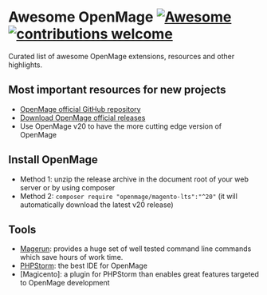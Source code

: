 # Awesome OpenMage [![Awesome](https://awesome.re/badge-flat2.svg)](https://awesome.re) [![contributions welcome](https://img.shields.io/badge/contributions-welcome-brightgreen.svg?style=flat)](https://github.com/fballiano/awesome-openmage/issues)
Curated list of awesome OpenMage extensions, resources and other highlights.

## Most important resources for new projects
- [OpenMage official GitHub repository](https://github.com/OpenMage/magento-lts)
- [Download OpenMage official releases](https://github.com/OpenMage/magento-lts/releases)
- Use OpenMage v20 to have the more cutting edge version of OpenMage

## Install OpenMage
- Method 1: unzip the release archive in the document root of your web server or by using composer
- Method 2: `composer require "openmage/magento-lts":"^20"` (it will automatically download the latest v20 release)

## Tools
- [Magerun](https://files.magerun.net): provides a huge set of well tested command line commands which save hours of work time. 
- [PHPStorm](https://www.jetbrains.com/phpstorm): the best IDE for OpenMage
- [Magicento]: a plugin for PHPStorm than enables great features targeted to OpenMage development
